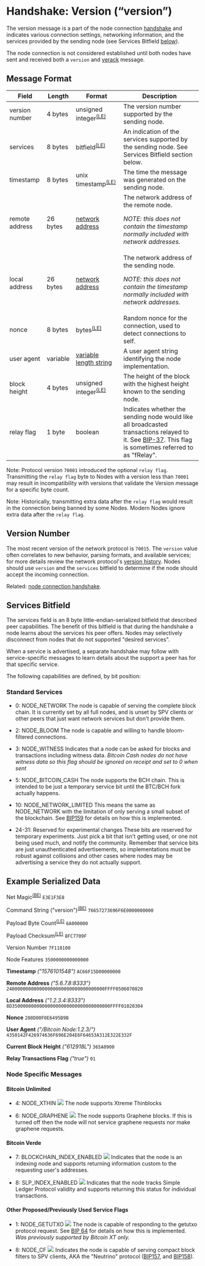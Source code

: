 
# Handshake: Version (“version”)

The version message is a part of the node connection [handshake](/protocol/network/node-handshake) and indicates various connection settings, networking information, and the services provided by the sending node (see Services Bitfield [below](#services-bitfield)).

The node connection is not considered established until both nodes have sent and received both a `version` and [verack](/protocol/network/messages/verack) message.

## Message Format

| Field | Length | Format | Description |
|--|--|--|--|
| version number | 4 bytes | unsigned integer<sup>[(LE)](/protocol/misc/endian/little)</sup> | The version number supported by the sending node. |
| services | 8 bytes | bitfield<sup>[(LE)](/protocol/misc/endian/little)</sup> | An indication of the services supported by the sending node.  See Services Bitfield section below. |
| timestamp | 8 bytes | unix timestamp<sup>[(LE)](/protocol/misc/endian/little)</sup> | The time the message was generated on the sending node. |
| remote address | 26 bytes | [network address](/protocol/formats/network-address) | The network address of the remote node.  <p>_NOTE: this does not contain the timestamp normally included with network addresses._</p> |
| local address | 26 bytes | [network address](/protocol/formats/network-address) | The network address of the sending node. <p>_NOTE: this does not contain the timestamp normally included with network addresses._</p> |
| nonce | 8 bytes | bytes<sup>[(LE)](/protocol/misc/endian/little)</sup> | Random nonce for the connection, used to detect connections to self. |
| user agent | variable | [variable length string](/protocol/formats/variable-length-string) | A user agent string identifying the node implementation. |
| block height | 4 bytes | unsigned integer<sup>[(LE)](/protocol/misc/endian/little)</sup> | The height of the block with the highest height known to the sending node. |
| relay flag | 1 byte | boolean | Indicates whether the sending node would like all broadcasted transactions relayed to it.  See [BIP-37](/protocol/forks/bip-0037).  This flag is sometimes referred to as "fRelay". |

Note: Protocol version `70001` introduced the optional `relay flag`.
Transmitting the `relay flag` byte to Nodes with a version less than `70001` may result in incompatibility with versions that validate the Version message for a specific byte count.

Note: Historically, transmitting extra data after the `relay flag` would result in the connection being banned by some Nodes.
Modern Nodes ignore extra data after the `relay flag`.


## Version Number

The most recent version of the network protocol is `70015`.
The `version` value often correlates to new behavior, parsing formats, and available services; for more details review the network protocol's [version history](/history/protocol-version).
Nodes should use `version` and the `services` bitfield to determine if the node should accept the incoming connection.

Related: [node connection handshake](/protocol/network/node-handshake).

## Services Bitfield

The services field is an 8 byte little-endian-serialized bitfield that described peer capabilities. The benefit of this bitfield is that during the handshake a node learns about the services his peer offers. Nodes may selectively disconnect from nodes that do not supported "desired services".

When a service is advertised, a separate handshake may follow with service-specific messages to learn details about the support a peer has for that specific service.

The following capabilities are defined, by bit position:

### Standard Services
* 0: NODE_NETWORK
	The node is capable of serving the complete block chain.
It is currently set by all full nodes, and is unset by SPV clients or other peers that just want network services but don't provide them.

* 2: NODE_BLOOM
	The node is capable and willing to handle bloom-filtered connections.

* 3: NODE_WITNESS
	Indicates that a node can be asked for blocks and transactions including witness data.
	*Bitcoin Cash nodes do not have witness data so this flag should be ignored on receipt and set to 0 when sent*

* 5: NODE_BITCOIN_CASH
	The node supports the BCH chain.
This is intended to be just a temporary service bit until the BTC/BCH fork actually happens.

* 10: NODE_NETWORK_LIMITED
	This means the same as NODE_NETWORK with the limitation of only serving a small subset of the blockchain.
See [BIP159](/protocol/forks/bip-0159) for details on how this is implemented.


* 24-31: Reserved for experimental changes
	These bits are reserved for temporary experiments.
Just pick a bit that isn't getting used, or one not being used much, and notify the community.
Remember that service bits are just unauthenticated advertisements, so implementations must be robust against collisions and other cases where nodes may be advertising a service they do not actually support.

## Example Serialized Data

Net Magic<sup>[(BE)](/protocol/misc/endian/little)</sup>
`E3E1F3E8`

Command String ("version")<sup>[(BE)](/protocol/misc/endian/big)</sup>
`76657273696F6E0000000000`

Payload Byte Count<sup>[(LE)](/protocol/misc/endian/little)</sup>
`6A000000`

Payload Checksum<sup>[(LE)](/protocol/network/messages/message-checksum)</sup>
`8FC7709F`

Version Number
`7F110100`

Node Features
`3500000000000000`

**Timestamp** *("1576101548")*
`AC66F15D00000000`

**Remote Address** *("5.6.7.8:8333")*
`240000000000000000000000000000000000FFFF0506070820`

**Local Address** *("1.2.3.4:8333")*
`8D350000000000000000000000000000000000FFFF01020304`

**Nonce**
`208D00F0E6495B9B`

**User Agent** *("/Bitcoin Node:1.2.3/")*
`4350142F426974636F696E204E6F64653A312E322E332F`

**Current Block Height** *("612918L")*
`365A0900`

**Relay Transactions Flag** *("true")*
`01`


### Node Specific Messages

#### Bitcoin Unlimited

* 4: NODE_XTHIN  <img src="/_static_/images/warning.png" />
	The node supports Xtreme Thinblocks

* 6: NODE_GRAPHENE <img src="/_static_/images/warning.png" />
	The node supports Graphene blocks.
If this is turned off then the node will not service graphene requests nor make graphene requests.

#### Bitcoin Verde

* 7: BLOCKCHAIN_INDEX_ENABLED <img src="/_static_/images/warning.png" />
	Indicates that the node is an indexing node and supports returning information custom to the requesting user's addresses.

* 8: SLP_INDEX_ENABLED <img src="/_static_/images/warning.png" />
	Indicates that the node tracks Simple Ledger Protocol validity and supports returning this status for individual transactions.

#### Other Proposed/Previously Used Service Flags

* 1: NODE_GETUTXO <img src="/_static_/images/warning.png" />
The node is capable of responding to the getutxo protocol request.
See [BIP 64](/protocol/forks/bip-0064) for details on how this is implemented.
_Was previously supported by Bitcoin XT only._

* 8: NODE_CF <img src="/_static_/images/warning.png" />
	Indicates the node is capable of serving compact block filters to SPV clients, AKA the "Neutrino" protocol ([BIP157](/protocol/forks/bip-0157), and [BIP158](/protocol/forks/bip-0158)).
